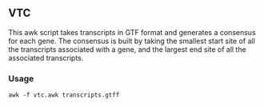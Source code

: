 ## VTC

This awk script takes transcripts in GTF format and generates a consensus for each gene. The consensus is built by taking the smallest start site of all the transcripts associated with a gene, and the largest end site of all the associated transcripts.

### Usage

```
awk -f vtc.awk transcripts.gtff

```



